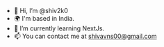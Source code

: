 - 👋 Hi, I’m @shiv2k0
- 🌍 I'm based in India.
- 🌱 I’m currently learning NextJs.
- 📫 You can contact me at shivavns00@gmail.com

<!---
shiv2k0/shiv2k0 is a ✨ special ✨ repository because its `README.md` (this file) appears on your GitHub profile.
You can click the Preview link to take a look at your changes.
--->
